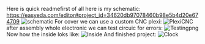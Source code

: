 Here is quick readmefirst of all here is my schematic:
https://easyeda.com/editor#project_id=34620db97078460b98e5b4d20e674709
![schematic](https://github.com/user-attachments/assets/fe52f50e-d0a9-4c9d-bf00-e218f5080c8d)
For cover we can use a custom CNC plexi:
![PlexiCNC](https://github.com/user-attachments/assets/c5d9d62e-69a9-4bfc-b53e-5f66205d46e7)
after assembly whole electronic we can test circuic for errors:
![Testingpng](https://github.com/user-attachments/assets/bbd1adf9-1392-45d9-a59f-c7023fbcb9eb)
Now how the inside loks like:
![Inside](https://github.com/user-attachments/assets/1298ca24-bfc8-4d49-9c91-e39c924ae6a1)
And finished project:
![Clock](https://github.com/user-attachments/assets/9a50fcb1-0288-4aff-89fc-5771f040b4b2)
